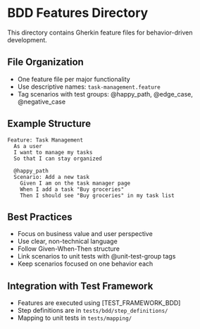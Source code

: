 # BDD Features Directory

This directory contains Gherkin feature files for behavior-driven development.

## File Organization
- One feature file per major functionality
- Use descriptive names: `task-management.feature`
- Tag scenarios with test groups: @happy_path, @edge_case, @negative_case

## Example Structure
```gherkin
Feature: Task Management
  As a user
  I want to manage my tasks
  So that I can stay organized

  @happy_path
  Scenario: Add a new task
    Given I am on the task manager page
    When I add a task "Buy groceries"
    Then I should see "Buy groceries" in my task list
```

## Best Practices
- Focus on business value and user perspective
- Use clear, non-technical language
- Follow Given-When-Then structure
- Link scenarios to unit tests with @unit-test-group tags
- Keep scenarios focused on one behavior each

## Integration with Test Framework
- Features are executed using [TEST_FRAMEWORK_BDD]
- Step definitions are in `tests/bdd/step_definitions/`
- Mapping to unit tests in `tests/mapping/`